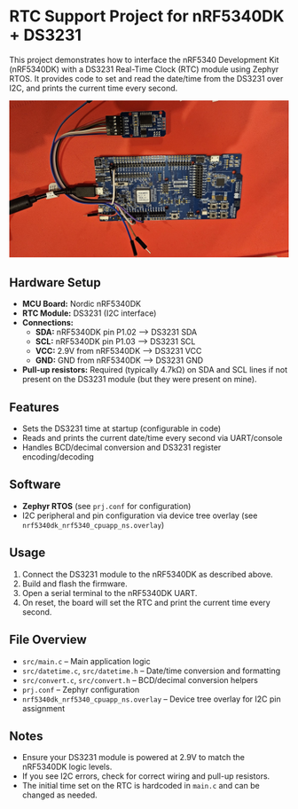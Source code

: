 # RTC Support Project for nRF5340DK + DS3231

This project demonstrates how to interface the nRF5340 Development Kit (nRF5340DK) with a DS3231 Real-Time Clock (RTC) module using Zephyr RTOS. It provides code to set and read the date/time from the DS3231 over I2C, and prints the current time every second.

![Project photo](assets/photo.jpg)

## Hardware Setup

- **MCU Board:** Nordic nRF5340DK
- **RTC Module:** DS3231 (I2C interface)
- **Connections:**
  - **SDA:** nRF5340DK pin P1.02  ⟶  DS3231 SDA
  - **SCL:** nRF5340DK pin P1.03  ⟶  DS3231 SCL
  - **VCC:** 2.9V from nRF5340DK  ⟶  DS3231 VCC
  - **GND:** GND from nRF5340DK   ⟶  DS3231 GND
- **Pull-up resistors:** Required (typically 4.7kΩ) on SDA and SCL lines if not present on the DS3231 module (but they were present on mine).

## Features
- Sets the DS3231 time at startup (configurable in code)
- Reads and prints the current date/time every second via UART/console
- Handles BCD/decimal conversion and DS3231 register encoding/decoding

## Software
- **Zephyr RTOS** (see `prj.conf` for configuration)
- I2C peripheral and pin configuration via device tree overlay (see `nrf5340dk_nrf5340_cpuapp_ns.overlay`)

## Usage
1. Connect the DS3231 module to the nRF5340DK as described above.
2. Build and flash the firmware.
3. Open a serial terminal to the nRF5340DK UART.
4. On reset, the board will set the RTC and print the current time every second.

## File Overview
- `src/main.c` – Main application logic
- `src/datetime.c`, `src/datetime.h` – Date/time conversion and formatting
- `src/convert.c`, `src/convert.h` – BCD/decimal conversion helpers
- `prj.conf` – Zephyr configuration
- `nrf5340dk_nrf5340_cpuapp_ns.overlay` – Device tree overlay for I2C pin assignment

## Notes
- Ensure your DS3231 module is powered at 2.9V to match the nRF5340DK logic levels.
- If you see I2C errors, check for correct wiring and pull-up resistors.
- The initial time set on the RTC is hardcoded in `main.c` and can be changed as needed.
